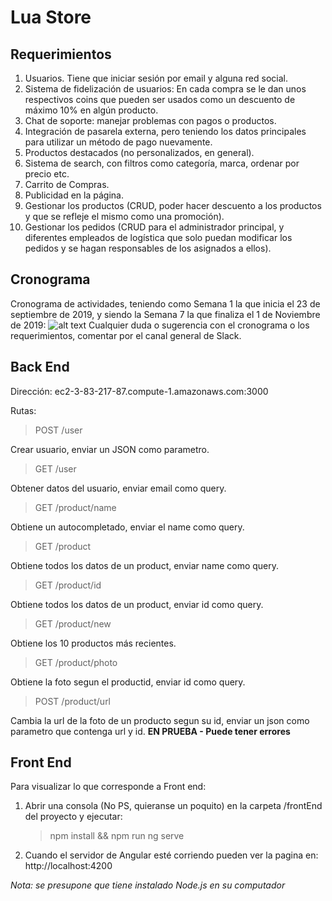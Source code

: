 # Lua Store
## Requerimientos
1.	Usuarios. Tiene que iniciar sesión por email y alguna red social.
2.	Sistema de fidelización de usuarios: En cada compra se le dan unos respectivos coins que pueden ser usados como un descuento de máximo 10% en algún producto.
3.	Chat de soporte: manejar problemas con pagos o productos.
4.	Integración de pasarela externa, pero teniendo los datos principales para utilizar un método de pago nuevamente.
5.	Productos destacados (no personalizados, en general).
6.  Sistema de search, con filtros como categoría, marca, ordenar por precio etc.
7.	Carrito de Compras.
8.	Publicidad en la página.
9.	Gestionar los productos (CRUD, poder hacer descuento a los productos y que se refleje el mismo como una promoción).
10.	Gestionar los pedidos (CRUD para el administrador principal, y diferentes empleados de logística que solo puedan modificar los pedidos y se hagan responsables de los asignados a ellos).

## Cronograma
Cronograma de actividades, teniendo como Semana 1 la que inicia el 23 de septiembre de 2019, y siendo la Semana 7 la que finaliza el 1 de Noviembre de 2019:
![alt text](https://i.imgur.com/sR48VUJ.png)
Cualquier duda o sugerencia con el cronograma o los requerimientos, comentar por el canal general de Slack.

## Back End

Dirección: ec2-3-83-217-87.compute-1.amazonaws.com:3000

Rutas:

> POST /user

Crear usuario, enviar un JSON como parametro.

> GET /user

Obtener datos del usuario, enviar email como query.

> GET /product/name

Obtiene un autocompletado, enviar el name como query.

> GET /product

Obtiene todos los datos de un product, enviar name como query.

> GET /product/id

Obtiene todos los datos de un product, enviar id como query.

> GET /product/new

Obtiene los 10 productos más recientes.

> GET /product/photo

Obtiene la foto segun el productid, enviar id como query.

> POST /product/url

Cambia la url de la foto de un producto segun su id, enviar un json como parametro que contenga url y id.
**EN PRUEBA - Puede tener errores**

## Front End
Para visualizar lo que corresponde a Front end:
1. Abrir una consola (No PS, quieranse un poquito) en la carpeta /frontEnd del proyecto y ejecutar:

    > npm install && npm run ng serve
  
2. Cuando el servidor de Angular esté corriendo pueden ver la pagina en: http://localhost:4200  


_Nota: se presupone que tiene instalado Node.js en su computador_
